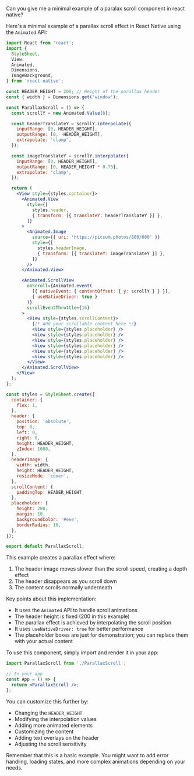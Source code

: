 Can you give me a minimal example of a paralax scroll component in react native?

Here's a minimal example of a parallax scroll effect in React Native using the `Animated` API:

```jsx
import React from 'react';
import {
  StyleSheet,
  View,
  Animated,
  Dimensions,
  ImageBackground,
} from 'react-native';

const HEADER_HEIGHT = 200; // Height of the parallax header
const { width } = Dimensions.get('window');

const ParallaxScroll = () => {
  const scrollY = new Animated.Value(0);

  const headerTranslateY = scrollY.interpolate({
    inputRange: [0, HEADER_HEIGHT],
    outputRange: [0, -HEADER_HEIGHT],
    extrapolate: 'clamp',
  });

  const imageTranslateY = scrollY.interpolate({
    inputRange: [0, HEADER_HEIGHT],
    outputRange: [0, HEADER_HEIGHT * 0.75],
    extrapolate: 'clamp',
  });

  return (
    <View style={styles.container}>
      <Animated.View
        style={[
          styles.header,
          { transform: [{ translateY: headerTranslateY }] },
        ]}
      >
        <Animated.Image
          source={{ uri: 'https://picsum.photos/800/600' }}
          style={[
            styles.headerImage,
            { transform: [{ translateY: imageTranslateY }] },
          ]}
        />
      </Animated.View>

      <Animated.ScrollView
        onScroll={Animated.event(
          [{ nativeEvent: { contentOffset: { y: scrollY } } }],
          { useNativeDriver: true }
        )}
        scrollEventThrottle={16}
      >
        <View style={styles.scrollContent}>
          {/* Add your scrollable content here */}
          <View style={styles.placeholder} />
          <View style={styles.placeholder} />
          <View style={styles.placeholder} />
          <View style={styles.placeholder} />
          <View style={styles.placeholder} />
          <View style={styles.placeholder} />
        </View>
      </Animated.ScrollView>
    </View>
  );
};

const styles = StyleSheet.create({
  container: {
    flex: 1,
  },
  header: {
    position: 'absolute',
    top: 0,
    left: 0,
    right: 0,
    height: HEADER_HEIGHT,
    zIndex: 1000,
  },
  headerImage: {
    width: width,
    height: HEADER_HEIGHT,
    resizeMode: 'cover',
  },
  scrollContent: {
    paddingTop: HEADER_HEIGHT,
  },
  placeholder: {
    height: 200,
    margin: 10,
    backgroundColor: '#eee',
    borderRadius: 10,
  },
});

export default ParallaxScroll;
```

This example creates a parallax effect where:

1. The header image moves slower than the scroll speed, creating a depth effect
2. The header disappears as you scroll down
3. The content scrolls normally underneath

Key points about this implementation:

- It uses the `Animated` API to handle scroll animations
- The header height is fixed (200 in this example)
- The parallax effect is achieved by interpolating the scroll position
- It uses `useNativeDriver: true` for better performance
- The placeholder boxes are just for demonstration; you can replace them with your actual content

To use this component, simply import and render it in your app:

```jsx
import ParallaxScroll from './ParallaxScroll';

// In your app
const App = () => {
  return <ParallaxScroll />;
};
```

You can customize this further by:
- Changing the `HEADER_HEIGHT`
- Modifying the interpolation values
- Adding more animated elements
- Customizing the content
- Adding text overlays on the header
- Adjusting the scroll sensitivity

Remember that this is a basic example. You might want to add error handling, loading states, and more complex animations depending on your needs.
